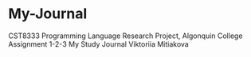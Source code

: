 # My-Journal

CST8333 Programming Language Research Project, Algonquin College 
Assignment 1-2-3
My Study Journal
Viktoriia Mitiakova
